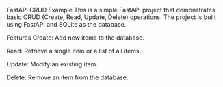 FastAPI CRUD Example
This is a simple FastAPI project that demonstrates basic CRUD (Create, Read, Update, Delete) operations. The project is built using FastAPI and SQLite as the database.

Features
Create: Add new items to the database.

Read: Retrieve a single item or a list of all items.

Update: Modify an existing item.

Delete: Remove an item from the database.
